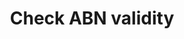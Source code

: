 ---
title: Check ABN validity
excerpt: >-
  Performs some check on the provided ABN to determine if if already present on
  the platform

  or if the platform supports the type of business for this ABN
api:
  file: openapi-external-b2c.yaml
  operationId: AbnCheck
hidden: false
---